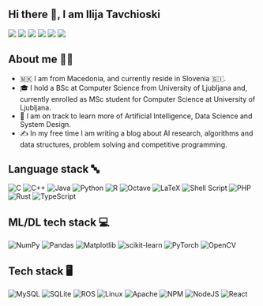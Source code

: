 ## Hi there 👋, I am Ilija Tavchioski

[<img src="https://img.shields.io/badge/Medium-12100E?style=for-the-badge&logo=medium&logoColor=white"/>](https://ilijatavchioski.medium.com)
[<img src="https://img.shields.io/badge/Codeforces-445f9d?style=for-the-badge&logo=Codeforces&logoColor=white"/>](https://codeforces.com/profile/theteleton)
[<img src="https://img.shields.io/badge/Kaggle-035a7d?style=for-the-badge&logo=kaggle&logoColor=white"/>](https://www.kaggle.com/ilijatavchioski)
[<img src="https://img.shields.io/badge/linkedin-%230077B5.svg?style=for-the-badge&logo=linkedin&logoColor=white"/>](https://www.linkedin.com/in/ilija-t-bb4b25110/)
[<img src="https://img.shields.io/badge/ResearchGate-00CCBB?style=for-the-badge&logo=ResearchGate&logoColor=white"/>](https://www.researchgate.net/profile/Ilija-Tavchioski?ev=hdr_xprf&_tp=eyJjb250ZXh0Ijp7ImZpcnN0UGFnZSI6ImhvbWUiLCJwYWdlIjoiaG9tZSIsInBvc2l0aW9uIjoiZ2xvYmFsSGVhZGVyIn19)
[<img src="https://img.shields.io/badge/Google%20Scholar-4285F4?style=for-the-badge&logo=google-scholar&logoColor=white"/>](https://scholar.google.com/citations?user=ag_Sr1MAAAAJ&hl=en&oi=ao)



## About me 👨‍💻
- 🇲🇰 I am from Macedonia, and currently reside in Slovenia 🇸🇮.
- 🎓 I hold a BSc at Computer Science from University of Ljubljana and, currently enrolled as MSc student for Computer Science at University of Ljubljana.
- 🌱 I am on track to learn more of Artificial Intelligence, Data Science and System Design.
- ✍️  In my free time I am writing a blog about AI research, algorithms and data structures, problem solving and competitive programming.


## Language stack 🔤
![C](https://img.shields.io/badge/c-%2300599C.svg?style=for-the-badge&logo=c&logoColor=white) ![C++](https://img.shields.io/badge/c++-%2300599C.svg?style=for-the-badge&logo=c%2B%2B&logoColor=white) ![Java](https://img.shields.io/badge/java-%23ED8B00.svg?style=for-the-badge&logo=java&logoColor=white) ![Python](https://img.shields.io/badge/python-3670A0?style=for-the-badge&logo=python&logoColor=ffdd54) ![R](https://img.shields.io/badge/r-%23276DC3.svg?style=for-the-badge&logo=r&logoColor=white) ![Octave](https://img.shields.io/badge/OCTAVE-darkblue?style=for-the-badge&logo=octave&logoColor=fcd683) ![LaTeX](https://img.shields.io/badge/latex-%23008080.svg?style=for-the-badge&logo=latex&logoColor=white) ![Shell Script](https://img.shields.io/badge/shell_script-%23121011.svg?style=for-the-badge&logo=gnu-bash&logoColor=white) ![PHP](https://img.shields.io/badge/php-%23777BB4.svg?style=for-the-badge&logo=php&logoColor=white) ![Rust](https://img.shields.io/badge/rust-%23000000.svg?style=for-the-badge&logo=rust&logoColor=white) ![TypeScript](https://img.shields.io/badge/typescript-%23007ACC.svg?style=for-the-badge&logo=typescript&logoColor=white)

## ML/DL tech stack 💻
![NumPy](https://img.shields.io/badge/numpy-%23013243.svg?style=for-the-badge&logo=numpy&logoColor=white) ![Pandas](https://img.shields.io/badge/pandas-%23150458.svg?style=for-the-badge&logo=pandas&logoColor=white) ![Matplotlib](https://img.shields.io/badge/Matplotlib-%23ffffff.svg?style=for-the-badge&logo=Matplotlib&logoColor=black) ![scikit-learn](https://img.shields.io/badge/scikit--learn-%23F7931E.svg?style=for-the-badge&logo=scikit-learn&logoColor=white) ![PyTorch](https://img.shields.io/badge/PyTorch-%23EE4C2C.svg?style=for-the-badge&logo=PyTorch&logoColor=white) ![OpenCV](https://img.shields.io/badge/opencv-%23white.svg?style=for-the-badge&logo=opencv&logoColor=white)

## Tech stack 🖥️
![MySQL](https://img.shields.io/badge/mysql-%2300f.svg?style=for-the-badge&logo=mysql&logoColor=white) ![SQLite](https://img.shields.io/badge/sqlite-%2307405e.svg?style=for-the-badge&logo=sqlite&logoColor=white) ![ROS](https://img.shields.io/badge/ros-%230A0FF9.svg?style=for-the-badge&logo=ros&logoColor=white) ![Linux](https://img.shields.io/badge/Linux-FCC624?style=for-the-badge&logo=linux&logoColor=black) ![Apache](https://img.shields.io/badge/apache-%23D42029.svg?style=for-the-badge&logo=apache&logoColor=white) ![NPM](https://img.shields.io/badge/NPM-%23CB3837.svg?style=for-the-badge&logo=npm&logoColor=white) ![NodeJS](https://img.shields.io/badge/node.js-6DA55F?style=for-the-badge&logo=node.js&logoColor=white) ![React](https://img.shields.io/badge/react-%2320232a.svg?style=for-the-badge&logo=react&logoColor=%2361DAFB)




